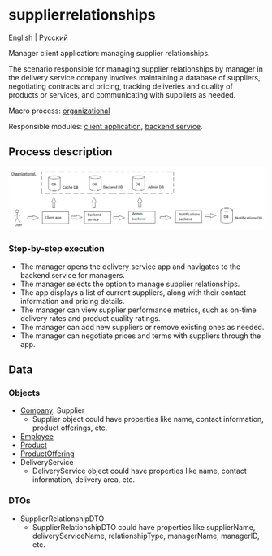 # supplierrelationships 

[English](supplierrelationships.md) | [Русский](supplierrelationships.ru.md)

Manager client application: managing supplier relationships.

The scenario responsible for managing supplier relationships by manager in the delivery service company involves maintaining a database of suppliers, negotiating contracts and pricing, tracking deliveries and quality of products or services, and communicating with suppliers as needed.

Macro process: [organizational](../../macroprocesses/organizational.md)

Responsible modules: [client application](../../frontend/managerclient.md), [backend service](../../backend/managerbackend.md).

## Process description

![organizational_overall](../../img/organizational_overall.png)

### Step-by-step execution

- The manager opens the delivery service app and navigates to the backend service for managers.
- The manager selects the option to manage supplier relationships.
- The app displays a list of current suppliers, along with their contact information and pricing details.
- The manager can view supplier performance metrics, such as on-time delivery rates and product quality ratings.
- The manager can add new suppliers or remove existing ones as needed.
- The manager can negotiate prices and terms with suppliers through the app.

## Data 

### Objects

- [Company](https://github.com/alexeysp11/workflow-lib/blob/main/docs/Models/Business/Customers/Company.md): Supplier
    - Supplier object could have properties like name, contact information, product offerings, etc. 
- [Employee](https://github.com/alexeysp11/workflow-lib/blob/main/docs/Models/Business/InformationSystem/Employee.md)
- [Product](https://github.com/alexeysp11/workflow-lib/blob/main/docs/Models/Business/Products/Product.md)
- [ProductOffering](https://github.com/alexeysp11/workflow-lib/blob/main/docs/Models/Business/Products/ProductOffering.md)
- DeliveryService
    - DeliveryService object could have properties like name, contact information, delivery area, etc. 

### DTOs

- SupplierRelationshipDTO
    - SupplierRelationshipDTO could have properties like supplierName, deliveryServiceName, relationshipType, managerName, managerID, etc.
